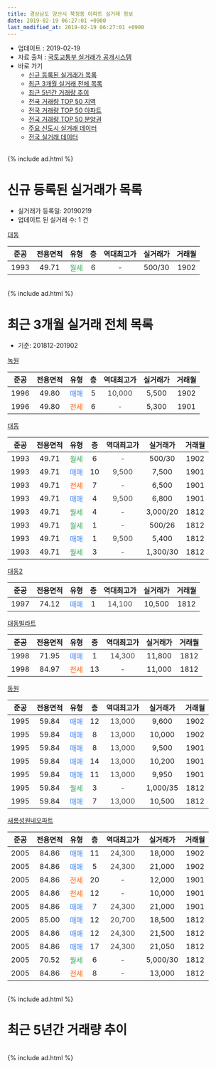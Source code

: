 ```yaml
---
title: 경상남도 양산시 북정동 아파트 실거래 정보
date: 2019-02-19 06:27:01 +0900
last_modified_at: 2019-02-19 06:27:01 +0900
---
```


* 업데이트 : 2019-02-19
* 자료 출처 : [국토교통부 실거래가 공개시스템](http://rt.molit.go.kr)
* 바로 가기
    * [신규 등록된 실거래가 목록](#신규-등록된-실거래가-목록)
    * [최근 3개월 실거래 전체 목록](#최근-3개월-실거래-전체-목록)
    * [최근 5년간 거래량 추이](#최근-5년간-거래량-추이)
    * [전국 거래량 TOP 50 지역](https://inasie.github.io/apt-trade-info/최근-3개월-전국에서-가장-거래가-많이-발생한-지역)
    * [전국 거래량 TOP 50 아파트](https://inasie.github.io/apt-trade-info/최근-3개월-전국에서-가장-거래가-많이-발생한-아파트)
    * [전국 거래량 TOP 50 분양권](https://inasie.github.io/apt-trade-info/최근-3개월-전국에서-가장-거래가-많이-발생한-분양권)
    * [주요 신도시 실거래 데이터](https://inasie.github.io/apt-trade-info/주요-신도시)
    * [전국 실거래 데이터](https://inasie.github.io/apt-trade-info/전국)
<br>
{% include ad.html %}
<br>

# 신규 등록된 실거래가 목록
* 실거래가 등록일: 20190219
* 업데이트 된 실거래 수: 1 건


[대동](https://search.naver.com/search.naver?query=%EA%B2%BD%EC%83%81%EB%82%A8%EB%8F%84+%EC%96%91%EC%82%B0%EC%8B%9C+%EB%B6%81%EC%A0%95%EB%8F%99+%EB%8C%80%EB%8F%99)

|준공|전용면적|유형|층|역대최고가|실거래가|거래월|
|:---:|:---:|:---:|:---:|:---:|:---:|:---:|
|1993|49.71|<span style="color:#34a853">월세</span>|6|<span style="color:#444444">-</span>|500/30|1902|


<br>
{% include ad.html %}
<br>

# 최근 3개월 실거래 전체 목록
* 기준: 201812-201902


[녹원](https://search.naver.com/search.naver?query=%EA%B2%BD%EC%83%81%EB%82%A8%EB%8F%84+%EC%96%91%EC%82%B0%EC%8B%9C+%EB%B6%81%EC%A0%95%EB%8F%99+%EB%85%B9%EC%9B%90)

|준공|전용면적|유형|층|역대최고가|실거래가|거래월|
|:---:|:---:|:---:|:---:|:---:|:---:|:---:|
|1996|49.80|<span style="color:#4285f3">매매</span>|5|<span style="color:#444444">10,000</span>|5,500|1902|
|1996|49.80|<span style="color:#ff5a00">전세</span>|6|<span style="color:#444444">-</span>|5,300|1901|

[대동](https://search.naver.com/search.naver?query=%EA%B2%BD%EC%83%81%EB%82%A8%EB%8F%84+%EC%96%91%EC%82%B0%EC%8B%9C+%EB%B6%81%EC%A0%95%EB%8F%99+%EB%8C%80%EB%8F%99)

|준공|전용면적|유형|층|역대최고가|실거래가|거래월|
|:---:|:---:|:---:|:---:|:---:|:---:|:---:|
|1993|49.71|<span style="color:#34a853">월세</span>|6|<span style="color:#444444">-</span>|500/30|1902|
|1993|49.71|<span style="color:#4285f3">매매</span>|10|<span style="color:#444444">9,500</span>|7,500|1901|
|1993|49.71|<span style="color:#ff5a00">전세</span>|7|<span style="color:#444444">-</span>|6,500|1901|
|1993|49.71|<span style="color:#4285f3">매매</span>|4|<span style="color:#444444">9,500</span>|6,800|1901|
|1993|49.71|<span style="color:#34a853">월세</span>|4|<span style="color:#444444">-</span>|3,000/20|1812|
|1993|49.71|<span style="color:#34a853">월세</span>|1|<span style="color:#444444">-</span>|500/26|1812|
|1993|49.71|<span style="color:#4285f3">매매</span>|1|<span style="color:#444444">9,500</span>|5,400|1812|
|1993|49.71|<span style="color:#34a853">월세</span>|3|<span style="color:#444444">-</span>|1,300/30|1812|

[대동2](https://search.naver.com/search.naver?query=%EA%B2%BD%EC%83%81%EB%82%A8%EB%8F%84+%EC%96%91%EC%82%B0%EC%8B%9C+%EB%B6%81%EC%A0%95%EB%8F%99+%EB%8C%80%EB%8F%992)

|준공|전용면적|유형|층|역대최고가|실거래가|거래월|
|:---:|:---:|:---:|:---:|:---:|:---:|:---:|
|1997|74.12|<span style="color:#4285f3">매매</span>|1|<span style="color:#444444">14,100</span>|10,500|1812|

[대동빌라트](https://search.naver.com/search.naver?query=%EA%B2%BD%EC%83%81%EB%82%A8%EB%8F%84+%EC%96%91%EC%82%B0%EC%8B%9C+%EB%B6%81%EC%A0%95%EB%8F%99+%EB%8C%80%EB%8F%99%EB%B9%8C%EB%9D%BC%ED%8A%B8)

|준공|전용면적|유형|층|역대최고가|실거래가|거래월|
|:---:|:---:|:---:|:---:|:---:|:---:|:---:|
|1998|71.95|<span style="color:#4285f3">매매</span>|1|<span style="color:#444444">14,300</span>|11,800|1812|
|1998|84.97|<span style="color:#ff5a00">전세</span>|13|<span style="color:#444444">-</span>|11,000|1812|

[동원](https://search.naver.com/search.naver?query=%EA%B2%BD%EC%83%81%EB%82%A8%EB%8F%84+%EC%96%91%EC%82%B0%EC%8B%9C+%EB%B6%81%EC%A0%95%EB%8F%99+%EB%8F%99%EC%9B%90)

|준공|전용면적|유형|층|역대최고가|실거래가|거래월|
|:---:|:---:|:---:|:---:|:---:|:---:|:---:|
|1995|59.84|<span style="color:#4285f3">매매</span>|12|<span style="color:#444444">13,000</span>|9,600|1902|
|1995|59.84|<span style="color:#4285f3">매매</span>|8|<span style="color:#444444">13,000</span>|10,000|1902|
|1995|59.84|<span style="color:#4285f3">매매</span>|8|<span style="color:#444444">13,000</span>|9,500|1901|
|1995|59.84|<span style="color:#4285f3">매매</span>|14|<span style="color:#444444">13,000</span>|10,200|1901|
|1995|59.84|<span style="color:#4285f3">매매</span>|11|<span style="color:#444444">13,000</span>|9,950|1901|
|1995|59.84|<span style="color:#34a853">월세</span>|3|<span style="color:#444444">-</span>|1,000/35|1812|
|1995|59.84|<span style="color:#4285f3">매매</span>|7|<span style="color:#444444">13,000</span>|10,500|1812|

[새롬성원네오파트](https://search.naver.com/search.naver?query=%EA%B2%BD%EC%83%81%EB%82%A8%EB%8F%84+%EC%96%91%EC%82%B0%EC%8B%9C+%EB%B6%81%EC%A0%95%EB%8F%99+%EC%83%88%EB%A1%AC%EC%84%B1%EC%9B%90%EB%84%A4%EC%98%A4%ED%8C%8C%ED%8A%B8)

|준공|전용면적|유형|층|역대최고가|실거래가|거래월|
|:---:|:---:|:---:|:---:|:---:|:---:|:---:|
|2005|84.86|<span style="color:#4285f3">매매</span>|11|<span style="color:#444444">24,300</span>|18,000|1902|
|2005|84.86|<span style="color:#4285f3">매매</span>|5|<span style="color:#444444">24,300</span>|21,000|1902|
|2005|84.86|<span style="color:#ff5a00">전세</span>|20|<span style="color:#444444">-</span>|12,000|1901|
|2005|84.86|<span style="color:#ff5a00">전세</span>|12|<span style="color:#444444">-</span>|10,000|1901|
|2005|84.86|<span style="color:#4285f3">매매</span>|7|<span style="color:#444444">24,300</span>|21,000|1901|
|2005|85.00|<span style="color:#4285f3">매매</span>|12|<span style="color:#444444">20,700</span>|18,500|1812|
|2005|84.86|<span style="color:#4285f3">매매</span>|12|<span style="color:#444444">24,300</span>|21,500|1812|
|2005|84.86|<span style="color:#4285f3">매매</span>|17|<span style="color:#444444">24,300</span>|21,050|1812|
|2005|70.52|<span style="color:#34a853">월세</span>|6|<span style="color:#444444">-</span>|5,000/30|1812|
|2005|84.86|<span style="color:#ff5a00">전세</span>|8|<span style="color:#444444">-</span>|13,000|1812|


<br>
{% include ad.html %}
<br>

# 최근 5년간 거래량 추이


<div style="width:100%;">
    <canvas id="deal_progress" height="200"></canvas>
</div>

<script>
new Chart(document.getElementById("deal_progress"), {
    type: 'line',
    data: {
        labels: ['201402','201403','201404','201405','201406','201407','201408','201409','201410','201411','201412','201501','201502','201503','201504','201505','201506','201507','201508','201509','201510','201511','201512','201601','201602','201603','201604','201605','201606','201607','201608','201609','201610','201611','201612','201701','201702','201703','201704','201705','201706','201707','201708','201709','201710','201711','201712','201801','201802','201803','201804','201805','201806','201807','201808','201809','201810','201811','201812','201901','201902'],
        datasets: [{
            label: '매매',
            pointRadius: 1,
            data: [20, 18, 12, 15, 11, 22, 18, 28, 23, 22, 8, 24, 20, 49, 35, 29, 20, 30, 25, 22, 24, 15, 14, 19, 9, 25, 21, 16, 11, 10, 25, 23, 19, 25, 8, 7, 19, 19, 9, 14, 14, 14, 7, 10, 11, 9, 5, 9, 8, 10, 7, 8, 5, 7, 8, 11, 6, 7, 7, 6, 5],
            borderColor: "rgba(255, 201, 14, 1)",
            backgroundColor: "rgba(255, 201, 14, 0.5)",
            fill: false,
            lineTension: 0
        },{
            label: '전월세',
            pointRadius: 1,
            data: [7, 3, 5, 8, 4, 12, 4, 7, 9, 8, 8, 4, 5, 11, 9, 7, 5, 7, 10, 4, 9, 4, 3, 4, 7, 11, 2, 6, 2, 6, 0, 6, 6, 2, 5, 5, 11, 6, 2, 3, 1, 8, 6, 6, 4, 7, 5, 3, 5, 7, 2, 7, 5, 6, 3, 6, 3, 3, 7, 4, 1],
            borderColor: "rgba(0, 141, 185, 1)",
            backgroundColor: "rgba(0, 141, 185, 0.5)",
            fill: false,
            lineTension: 0
        }
        ]
    },
    options: {
        responsive: true,
        title: {
            display: false
        },
        tooltips: {
            mode: 'index',
            intersect: false
        },
        hover: {
            mode: 'nearest',
            intersect: true
        },
        scales: {
            xAxes: [{
                display: true,
                scaleLabel: {
                    display: true,
                    labelString: '년/월'
                }
            }],
            yAxes: [{
                display: true,
                ticks: {
                    suggestedMin: 0,
                },
                scaleLabel: {
                    display: true,
                    labelString: '실거래 수'
                }
            }]
        }
    }
});

</script>


<br>
{% include ad.html %}
<br>


